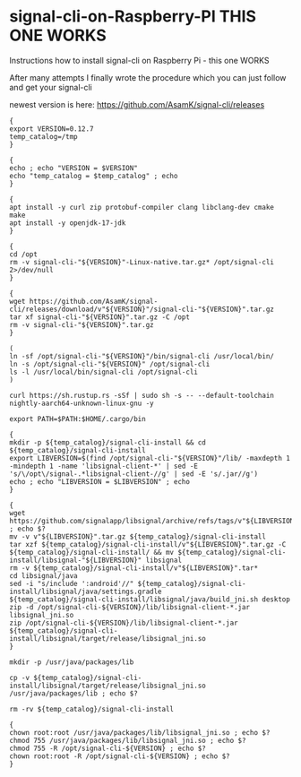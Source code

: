 # signal-cli-on-Raspberry-PI THIS ONE WORKS

Instructions how to install signal-cli on Raspberry Pi - this one WORKS

After many attempts I finally wrote the procedure which you can just follow and get your signal-cli 

 newest version is here: https://github.com/AsamK/signal-cli/releases
```console
{
export VERSION=0.12.7
temp_catalog=/tmp
}

```

```console
{
echo ; echo "VERSION = $VERSION" 
echo "temp_catalog = $temp_catalog" ; echo 
}

```

```console
{
apt install -y curl zip protobuf-compiler clang libclang-dev cmake make
apt install -y openjdk-17-jdk
}

```

```console
{
cd /opt
rm -v signal-cli-"${VERSION}"-Linux-native.tar.gz* /opt/signal-cli 2>/dev/null
}

```

```console
{
wget https://github.com/AsamK/signal-cli/releases/download/v"${VERSION}"/signal-cli-"${VERSION}".tar.gz
tar xf signal-cli-"${VERSION}".tar.gz -C /opt
rm -v signal-cli-"${VERSION}".tar.gz
}
```
```console
(
ln -sf /opt/signal-cli-"${VERSION}"/bin/signal-cli /usr/local/bin/
ln -s /opt/signal-cli-"${VERSION}" /opt/signal-cli
ls -l /usr/local/bin/signal-cli /opt/signal-cli
)
```
```console
curl https://sh.rustup.rs -sSf | sudo sh -s -- --default-toolchain nightly-aarch64-unknown-linux-gnu -y
```

```console
export PATH=$PATH:$HOME/.cargo/bin
```
```console
{
mkdir -p ${temp_catalog}/signal-cli-install && cd ${temp_catalog}/signal-cli-install
export LIBVERSION=$(find /opt/signal-cli-"${VERSION}"/lib/ -maxdepth 1 -mindepth 1 -name 'libsignal-client-*' | sed -E 's/\/opt\/signal-.*libsignal-client-//g' | sed -E 's/.jar//g')
echo ; echo "LIBVERSION = $LIBVERSION" ; echo
}
```
```console
{
wget https://github.com/signalapp/libsignal/archive/refs/tags/v"${LIBVERSION}".tar.gz ; echo $?
mv -v v"${LIBVERSION}".tar.gz ${temp_catalog}/signal-cli-install
tar xzf ${temp_catalog}/signal-cli-install/v"${LIBVERSION}".tar.gz -C ${temp_catalog}/signal-cli-install/ && mv ${temp_catalog}/signal-cli-install/libsignal-"${LIBVERSION}" libsignal
rm -v ${temp_catalog}/signal-cli-install/v"${LIBVERSION}".tar*
cd libsignal/java
sed -i "s/include ':android'//" ${temp_catalog}/signal-cli-install/libsignal/java/settings.gradle
${temp_catalog}/signal-cli-install/libsignal/java/build_jni.sh desktop
zip -d /opt/signal-cli-${VERSION}/lib/libsignal-client-*.jar libsignal_jni.so
zip /opt/signal-cli-${VERSION}/lib/libsignal-client-*.jar ${temp_catalog}/signal-cli-install/libsignal/target/release/libsignal_jni.so
}
```

```console
mkdir -p /usr/java/packages/lib
```
```console
cp -v ${temp_catalog}/signal-cli-install/libsignal/target/release/libsignal_jni.so /usr/java/packages/lib ; echo $?
```
```console
rm -rv ${temp_catalog}/signal-cli-install
```
```console
{
chown root:root /usr/java/packages/lib/libsignal_jni.so ; echo $?
chmod 755 /usr/java/packages/lib/libsignal_jni.so ; echo $?
chmod 755 -R /opt/signal-cli-${VERSION} ; echo $?
chown root:root -R /opt/signal-cli-${VERSION} ; echo $?
}
```
